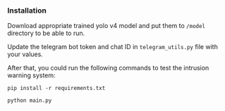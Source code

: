 ### Installation

Download appropriate trained yolo v4 model and put them to `/model` directory to be able to run.

Update the telegram bot token and chat ID in `telegram_utils.py` file with your values.

After that, you could run the following commands to test the intrusion warning system:

```
pip install -r requirements.txt

python main.py
```
